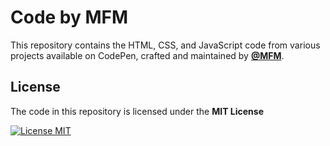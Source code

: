 # Code by MFM

This repository contains the HTML, CSS, and JavaScript code from various projects available on CodePen, crafted and maintained by **[@MFM](https://github.com/MFM-347)**.

## License

The code in this repository is licensed under the **MIT License**

[![License MIT](https://img.shields.io/badge/License-MIT-green.svg)](https://opensource.org/licenses/MIT)
